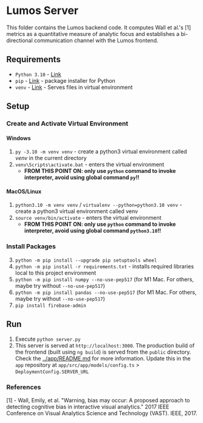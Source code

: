 # Lumos Server

This folder contains the Lumos backend code. It computes Wall et al.'s \[1\] metrics as a quantitative measure of analytic focus and establishes a bi-directional communication channel with the Lumos frontend.

## Requirements

- `Python 3.10` - [Link](https://www.python.org/)
- `pip` - [Link](https://pypi.org/project/pip/) - package installer for Python
- `venv` - [Link](https://docs.python.org/3/library/venv.html) - Serves files in virtual environment

## Setup

### Create and Activate Virtual Environment

#### Windows
1. `py -3.10 -m venv venv` - create a python3 virtual environment called _venv_ in the current directory
2. `venv\Scripts\activate.bat` - enters the virtual environment
   - **FROM THIS POINT ON: only use `python` command to invoke interpreter, avoid using global command `py`!!**

#### MacOS/Linux
1. `python3.10 -m venv venv` / `virtualenv --python=python3.10 venv` - create a python3 virtual environment called venv
2. `source venv/bin/activate` - enters the virtual environment
   - **FROM THIS POINT ON: only use `python` command to invoke interpreter, avoid using global command `python3.10`!!**

### Install Packages
3. `python -m pip install --upgrade pip setuptools wheel`
4. `python -m pip install -r requirements.txt` - installs required libraries local to this project environment
5. `python -m pip install numpy --no-use-pep517` (for M1 Mac. For others, maybe try without `--no-use-pep517`)
6. `python -m pip install pandas --no-use-pep517` (for M1 Mac. For others, maybe try without `--no-use-pep517`)
7. `pip install firebase-admin`

## Run

1. Execute `python server.py`
2. This server is served at `http://localhost:3000`. The production build of the frontend (built using `ng build`) is served from the `public` directory. Check the [../app/README.md](../app/README.md) for more information. Update this in the `app` repository at `app/src/app/models/config.ts` > `DeploymentConfig.SERVER_URL`


### References
\[1\] - Wall, Emily, et al. "Warning, bias may occur: A proposed approach to detecting cognitive bias in interactive visual analytics." 2017 IEEE Conference on Visual Analytics Science and Technology (VAST). IEEE, 2017.
